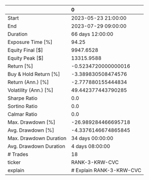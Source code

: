 |                        | 0                        |
|:-----------------------|:-------------------------|
| Start                  | 2023-05-23 21:00:00      |
| End                    | 2023-07-29 09:00:00      |
| Duration               | 66 days 12:00:00         |
| Exposure Time [%]      | 94.25                    |
| Equity Final [$]       | 9947.6528                |
| Equity Peak [$]        | 13315.9588               |
| Return [%]             | -0.5234720000000016      |
| Buy & Hold Return [%]  | -3.389830508474576       |
| Return (Ann.) [%]      | -2.777880155444834       |
| Volatility (Ann.) [%]  | 49.442377443790285       |
| Sharpe Ratio           | 0.0                      |
| Sortino Ratio          | 0.0                      |
| Calmar Ratio           | 0.0                      |
| Max. Drawdown [%]      | -26.989284466695718      |
| Avg. Drawdown [%]      | -4.3376146674865845      |
| Max. Drawdown Duration | 34 days 00:00:00         |
| Avg. Drawdown Duration | 4 days 08:00:00          |
| # Trades               | 18                       |
| ticker                 | RANK-3-KRW-CVC           |
| explain                | # Explain RANK-3-KRW-CVC |